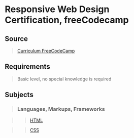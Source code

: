 # Responsive Web Design Certification, freeCodecamp

## Source

>[Curriculum FreeCodeCamp](https://learn.freecodecamp.org/)

## Requirements

>Basic level, no special knowledge is required

## Subjects

>### Languages, Markups, Frameworks

>>[HTML](../subjects/html.md)

>>[CSS](../subjects/css.md)
